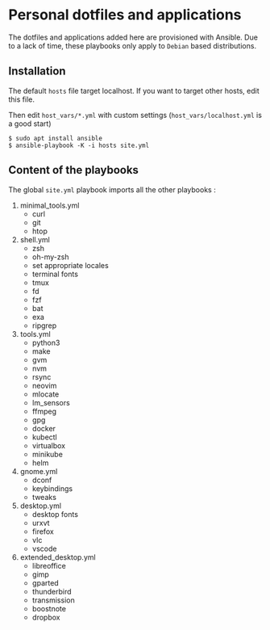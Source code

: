 # Personal dotfiles and applications

The dotfiles and applications added here are provisioned with Ansible. Due to a lack of time, these playbooks only apply to `Debian` based distributions.

## Installation

The default `hosts` file target localhost. If you want to target other hosts, edit this file.

Then edit `host_vars/*.yml` with custom settings (`host_vars/localhost.yml` is a good start)

```shell
$ sudo apt install ansible
$ ansible-playbook -K -i hosts site.yml
```

## Content of the playbooks

The global `site.yml` playbook imports all the other playbooks :

1. minimal_tools.yml
    - curl
    - git
    - htop
2. shell.yml
    - zsh
    - oh-my-zsh
    - set appropriate locales
    - terminal fonts
    - tmux
    - fd
    - fzf
    - bat
    - exa
    - ripgrep
3. tools.yml
    - python3
    - make
    - gvm
    - nvm
    - rsync
    - neovim
    - mlocate
    - lm_sensors
    - ffmpeg
    - gpg
    - docker
    - kubectl
    - virtualbox
    - minikube
    - helm
4. gnome.yml
    - dconf
    - keybindings
    - tweaks
5. desktop.yml
    - desktop fonts
    - urxvt
    - firefox
    - vlc
    - vscode
6. extended_desktop.yml
    - libreoffice
    - gimp
    - gparted
    - thunderbird
    - transmission
    - boostnote
    - dropbox
